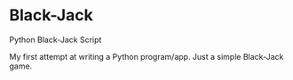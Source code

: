 Black-Jack
==========

Python Black-Jack Script

My first attempt at writing a Python program/app. Just a simple Black-Jack game.
